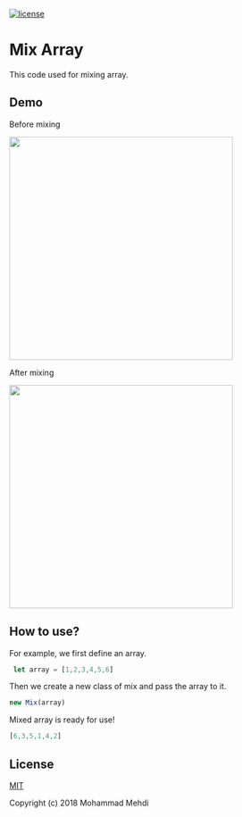 [![license](https://img.shields.io/dub/l/vibe-d.svg)](https://github.com/favecode/mix-array/blob/master/LICENSE)
# Mix Array
This code used for mixing array.

## Demo 
Before mixing

<img src="https://favecode.github.io/mix-array/before.png" width="400"/>

After mixing

<img src="https://favecode.github.io/mix-array/after.png" width="400"/>

## How to use?
For example, we first define an array.
```js
 let array = [1,2,3,4,5,6]
 ```
 Then we create a new class of mix and pass the array to it.
 ```js
 new Mix(array)
 ```
Mixed array is ready for use!
```js
[6,3,5,1,4,2]
```
## License
[MIT](https://github.com/favecode/mix-array/blob/master/LICENSE)

Copyright (c) 2018 Mohammad Mehdi
